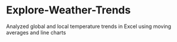 # Explore-Weather-Trends
Analyzed global and local temperature trends in Excel using moving averages and line charts 
